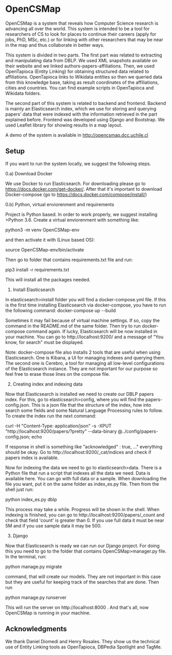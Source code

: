 # OpenCSMap

OpenCSMap is a system that reveals how Computer Science research is advancing all over the world. This system is intended to be a tool for researchers of CS to look for places to continue their careers (apply for jobs, PhD, MSc, etc.) or for linking with other researchers that may be near in the map and thus collaborate in better ways. 

This system is divided in two parts. The first part was related to extracting and manipulating data from DBLP. We used XML snapshots available on their website and we linked authors-papers-affiliations. Then, we used OpenTapioca (Entity Linking) for obtaining structured data related to affiliations. OpenTapioca links to Wikidata entities so then we queried data from this knowledge base, taking as result coordinates of the affiliations, cities and countries. You can find example scripts in OpenTapioca and Wikidata folders.

The second part of this system is related to backend and frontend. Backend is mainly an Elasticsearch index, which we use for storing and querying papers' data that were indexed with the information retrieved in the part explained before. Frontend was developed using Django and Bootstrap. We used Leaflet library for showing results in a map layout.

A demo of the system is available in http://opencsmap.dcc.uchile.cl

## Setup

If you want to run the system locally, we suggest the following steps.

0.a) Download Docker

We use Docker to run Elasticsearch. For downloading please go to https://docs.docker.com/get-docker/. After that it's important to download Docker-compose (go to https://docs.docker.com/compose/install/)

0.b) Python, virtual enviorenment and requirements

Project is Python based. In order to work properly, we suggest installing >Python 3.6. Create a virtual enviorenment with something like:

python3 -m venv OpenCSMap-env

and then activate it with (Linux based OS):

source OpenCSMap-env/bin/activate

Then go to folder that contains requirements.txt file and run:

pip3 install -r requirements.txt

This will install all the packages needed.

1) Install Elasticsearch

In elasticsearch>install folder you will find a docker-compose.yml file. If this is the first time installing Elasticsearch via docker-compose, you have to run the following command:
docker-compose up --build

Sometimes it may fail because of virtual machine settings. If so, copy the command in the README.md of the same folder. Then try to run docker-compose command again. If lucky, Elasticsearch will be now installed in your machine. You can go to http://localhost:9200/ and a message of "You know, for search" must be displayed. 

Note: docker-compose file also installs 2 tools that are useful when using Elasticsearch. One is Kibana, a UI for managing indexes and querying them. The second one is Cerebro, a tool for managing all low-level configurations of the Elasticsearch instance. They are not important for our purpose so feel free to erase those lines on the compose file.

2) Creating index and indexing data

Now that Elasticsearch is installed we need to create our DBLP papers index. For this, go to elasticsearch>config, where you will find the papers-config.json. This is a json file that the structure of the index, how into search some fields and some Natural Language Processing rules to follow. To create the index run the next command:

curl -H "Content-Type: application/json" -s -XPUT "http://localhost:9200/papers/?pretty" --data-binary @../config/papers-config.json; echo

If response in shell is something like "acknowledged" : true, ..." everything should be okay. Go to http://localhost:9200/_cat/indices and check if papers index is available.

Now for indexing the data we need to go to elasticsearch>data. There is a Python file that run a script that indexes all the data we need. Data is available here. You can go with full data or a sample. When downloading the file you want, put it on the same folder as index_es.py file. Then from the shell just run:

python index_es.py dblp

This process may take a while. Progress will be shown in the shell. When indexing is finished, you can go to http://localhost:9200/papers/_count and check that field 'count' is greater than 0. If you use full data it must be near 5M and if you use sample data it may be 500.

3) Django

Now that Elasticsearch is ready we can run our Django project. For doing this you need to go to the folder that contains OpenCSMap>manager.py file. In the terminal, run:

python manage.py migrate 

command, that will create our models. They are not important in this case but they are useful for keeping track of the searches that are done. Then run

python manage.py runserver

This will run the server on http://localhost:8000 . And that's all, now OpenCSMap is running in your machine.

## Acknowledgments

We thank Daniel Diomedi and Henry Rosales. They show us the technical use of Entity Linking tools as OpenTapioca, DBPedia Spotlight and TagMe.

